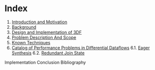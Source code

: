 # Index

1. [Introduction and Motivation](motivation.md)
2. [Background](background.md)
3. [Design and Implementation of 3DF](3df.md)
4. [Problem Description And Scope](problem-description.md)
5. [Known Techniques](known-techniques.md)
6. [Catalog of Performance Problems in Differential Dataflows](catalog.md)
6.1. [Eager Synthesis](case-eager-synthesis.md)
6.2. [Redundant Join State](case-redundant-join-state.md)

Implementation
Conclusion
Bibliography
